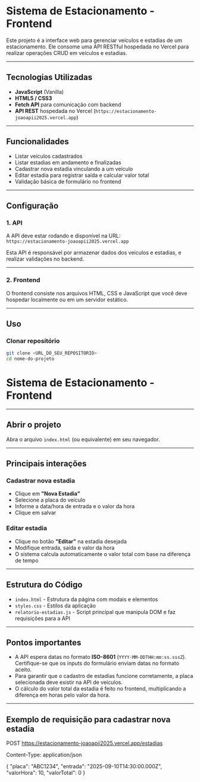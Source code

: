 # Sistema de Estacionamento - Frontend

Este projeto é a interface web para gerenciar veículos e estadias de um estacionamento. Ele consome uma API RESTful hospedada no Vercel para realizar operações CRUD em veículos e estadias.

---

## Tecnologias Utilizadas

- **JavaScript** (Vanilla)
- **HTML5 / CSS3**
- **Fetch API** para comunicação com backend
- **API REST** hospedada no Vercel (`https://estacionamento-joaoapii2025.vercel.app`)

---

## Funcionalidades

- Listar veículos cadastrados
- Listar estadias em andamento e finalizadas
- Cadastrar nova estadia vinculando a um veículo
- Editar estadia para registrar saída e calcular valor total
- Validação básica de formulário no frontend

---

## Configuração

### 1. API

A API deve estar rodando e disponível na URL:  
`https://estacionamento-joaoapii2025.vercel.app`

Esta API é responsável por armazenar dados dos veículos e estadias, e realizar validações no backend.

---

### 2. Frontend

O frontend consiste nos arquivos HTML, CSS e JavaScript que você deve hospedar localmente ou em um servidor estático.

---

## Uso

### Clonar repositório

```bash
git clone <URL_DO_SEU_REPOSITORIO>
cd nome-do-projeto
```
# Sistema de Estacionamento - Frontend

---

## Abrir o projeto

Abra o arquivo `index.html` (ou equivalente) em seu navegador.

---

## Principais interações

### Cadastrar nova estadia
- Clique em **"Nova Estadia"**
- Selecione a placa do veículo
- Informe a data/hora de entrada e o valor da hora
- Clique em salvar

### Editar estadia
- Clique no botão **"Editar"** na estadia desejada
- Modifique entrada, saída e valor da hora
- O sistema calcula automaticamente o valor total com base na diferença de tempo

---

## Estrutura do Código

- `index.html` - Estrutura da página com modais e elementos
- `styles.css` - Estilos da aplicação
- `relatorio-estadias.js` - Script principal que manipula DOM e faz requisições para a API

---

## Pontos importantes

- A API espera datas no formato **ISO-8601** (`YYYY-MM-DDTHH:mm:ss.sssZ`). Certifique-se que os inputs do formulário enviam datas no formato aceito.
- Para garantir que o cadastro de estadias funcione corretamente, a placa selecionada deve existir na API de veículos.
- O cálculo do valor total da estadia é feito no frontend, multiplicando a diferença em horas pelo valor da hora.

---

## Exemplo de requisição para cadastrar nova estadia

POST https://estacionamento-joaoapii2025.vercel.app/estadias

Content-Type: application/json

{
"placa": "ABC1234",
"entrada": "2025-09-10T14:30:00.000Z",
"valorHora": 10,
"valorTotal": 0
}